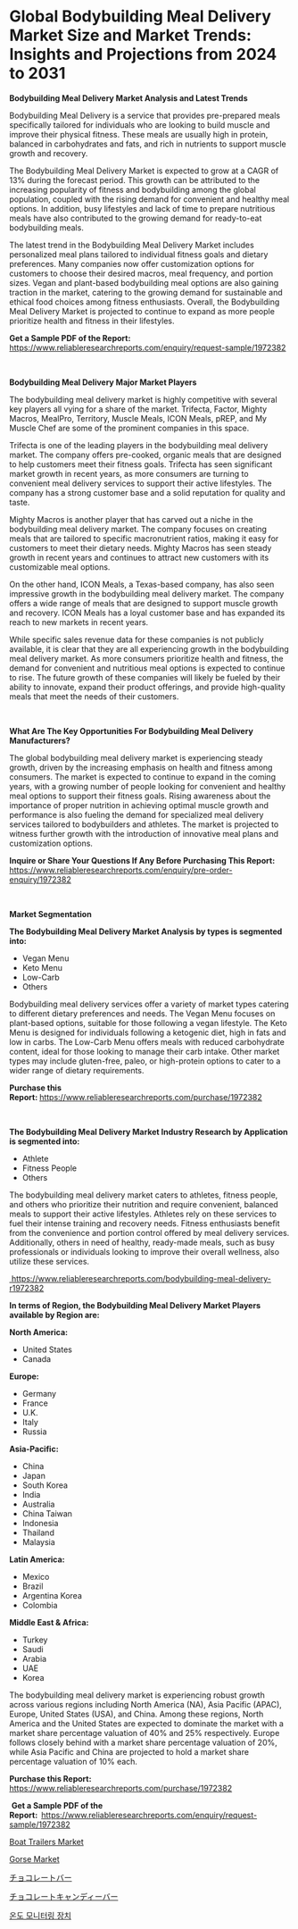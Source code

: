 <p><h1>Global Bodybuilding Meal Delivery Market Size and Market Trends: Insights and Projections from 2024 to 2031</h1></p><p><strong>Bodybuilding Meal Delivery Market Analysis and Latest Trends</strong></p>
<p><p>Bodybuilding Meal Delivery is a service that provides pre-prepared meals specifically tailored for individuals who are looking to build muscle and improve their physical fitness. These meals are usually high in protein, balanced in carbohydrates and fats, and rich in nutrients to support muscle growth and recovery.</p><p>The Bodybuilding Meal Delivery Market is expected to grow at a CAGR of 13% during the forecast period. This growth can be attributed to the increasing popularity of fitness and bodybuilding among the global population, coupled with the rising demand for convenient and healthy meal options. In addition, busy lifestyles and lack of time to prepare nutritious meals have also contributed to the growing demand for ready-to-eat bodybuilding meals.</p><p>The latest trend in the Bodybuilding Meal Delivery Market includes personalized meal plans tailored to individual fitness goals and dietary preferences. Many companies now offer customization options for customers to choose their desired macros, meal frequency, and portion sizes. Vegan and plant-based bodybuilding meal options are also gaining traction in the market, catering to the growing demand for sustainable and ethical food choices among fitness enthusiasts. Overall, the Bodybuilding Meal Delivery Market is projected to continue to expand as more people prioritize health and fitness in their lifestyles.</p></p>
<p><strong>Get a Sample PDF of the Report:&nbsp;</strong> <a href="https://www.reliableresearchreports.com/enquiry/request-sample/1972382">https://www.reliableresearchreports.com/enquiry/request-sample/1972382</a></p>
<p>&nbsp;</p>
<p><strong>Bodybuilding Meal Delivery Major Market Players</strong></p>
<p><p>The bodybuilding meal delivery market is highly competitive with several key players all vying for a share of the market. Trifecta, Factor, Mighty Macros, MealPro, Territory, Muscle Meals, ICON Meals, pREP, and My Muscle Chef are some of the prominent companies in this space.</p><p>Trifecta is one of the leading players in the bodybuilding meal delivery market. The company offers pre-cooked, organic meals that are designed to help customers meet their fitness goals. Trifecta has seen significant market growth in recent years, as more consumers are turning to convenient meal delivery services to support their active lifestyles. The company has a strong customer base and a solid reputation for quality and taste.</p><p>Mighty Macros is another player that has carved out a niche in the bodybuilding meal delivery market. The company focuses on creating meals that are tailored to specific macronutrient ratios, making it easy for customers to meet their dietary needs. Mighty Macros has seen steady growth in recent years and continues to attract new customers with its customizable meal options.</p><p>On the other hand, ICON Meals, a Texas-based company, has also seen impressive growth in the bodybuilding meal delivery market. The company offers a wide range of meals that are designed to support muscle growth and recovery. ICON Meals has a loyal customer base and has expanded its reach to new markets in recent years.</p><p>While specific sales revenue data for these companies is not publicly available, it is clear that they are all experiencing growth in the bodybuilding meal delivery market. As more consumers prioritize health and fitness, the demand for convenient and nutritious meal options is expected to continue to rise. The future growth of these companies will likely be fueled by their ability to innovate, expand their product offerings, and provide high-quality meals that meet the needs of their customers.</p></p>
<p>&nbsp;</p>
<p><strong>What Are The Key Opportunities For Bodybuilding Meal Delivery Manufacturers?</strong></p>
<p><p>The global bodybuilding meal delivery market is experiencing steady growth, driven by the increasing emphasis on health and fitness among consumers. The market is expected to continue to expand in the coming years, with a growing number of people looking for convenient and healthy meal options to support their fitness goals. Rising awareness about the importance of proper nutrition in achieving optimal muscle growth and performance is also fueling the demand for specialized meal delivery services tailored to bodybuilders and athletes. The market is projected to witness further growth with the introduction of innovative meal plans and customization options.</p></p>
<p><strong>Inquire or Share Your Questions If Any Before Purchasing This Report:</strong> <a href="https://www.reliableresearchreports.com/enquiry/pre-order-enquiry/1972382">https://www.reliableresearchreports.com/enquiry/pre-order-enquiry/1972382</a></p>
<p>&nbsp;</p>
<p><strong>Market Segmentation</strong></p>
<p><strong>The Bodybuilding Meal Delivery Market Analysis by types is segmented into:</strong></p>
<p><ul><li>Vegan Menu</li><li>Keto Menu</li><li>Low-Carb</li><li>Others</li></ul></p>
<p><p>Bodybuilding meal delivery services offer a variety of market types catering to different dietary preferences and needs. The Vegan Menu focuses on plant-based options, suitable for those following a vegan lifestyle. The Keto Menu is designed for individuals following a ketogenic diet, high in fats and low in carbs. The Low-Carb Menu offers meals with reduced carbohydrate content, ideal for those looking to manage their carb intake. Other market types may include gluten-free, paleo, or high-protein options to cater to a wider range of dietary requirements.</p></p>
<p><strong>Purchase this Report:&nbsp;</strong><a href="https://www.reliableresearchreports.com/purchase/1972382">https://www.reliableresearchreports.com/purchase/1972382</a></p>
<p>&nbsp;</p>
<p><strong>The Bodybuilding Meal Delivery Market Industry Research by Application is segmented into:</strong></p>
<p><ul><li>Athlete</li><li>Fitness People</li><li>Others</li></ul></p>
<p><p>The bodybuilding meal delivery market caters to athletes, fitness people, and others who prioritize their nutrition and require convenient, balanced meals to support their active lifestyles. Athletes rely on these services to fuel their intense training and recovery needs. Fitness enthusiasts benefit from the convenience and portion control offered by meal delivery services. Additionally, others in need of healthy, ready-made meals, such as busy professionals or individuals looking to improve their overall wellness, also utilize these services.</p></p>
<p><a href="https://www.reliableresearchreports.com/bodybuilding-meal-delivery-r1972382">&nbsp;https://www.reliableresearchreports.com/bodybuilding-meal-delivery-r1972382</a></p>
<p><strong>In terms of Region, the Bodybuilding Meal Delivery Market Players available by Region are:</strong></p>
<p>
    <p> <strong> North America: </strong>
        <ul>
            <li>United States</li>
            <li>Canada</li>
        </ul>
        </p> 
    <p> <strong> Europe: </strong>
        <ul>
            <li>Germany</li>
            <li>France</li>
            <li>U.K.</li>
            <li>Italy</li>
            <li>Russia</li>
        </ul>
        </p> 
    <p> <strong> Asia-Pacific: </strong>
        <ul>
            <li>China</li>
            <li>Japan</li>
            <li>South Korea</li>
            <li>India</li>
            <li>Australia</li>
            <li>China Taiwan</li>
            <li>Indonesia</li>
            <li>Thailand</li>
            <li>Malaysia</li>
        </ul>
        </p> 
    <p> <strong> Latin America: </strong>
        <ul>
            <li>Mexico</li>
            <li>Brazil</li>
            <li>Argentina Korea</li>
            <li>Colombia</li>
        </ul>
        </p> 
    <p> <strong> Middle East & Africa: </strong>
        <ul>
            <li>Turkey</li>
            <li>Saudi</li>
            <li>Arabia</li>
            <li>UAE</li>
            <li>Korea</li>
        </ul>
    </p>
    </p>
<p><p>The bodybuilding meal delivery market is experiencing robust growth across various regions including North America (NA), Asia Pacific (APAC), Europe, United States (USA), and China. Among these regions, North America and the United States are expected to dominate the market with a market share percentage valuation of 40% and 25% respectively. Europe follows closely behind with a market share percentage valuation of 20%, while Asia Pacific and China are projected to hold a market share percentage valuation of 10% each.</p></p>
<p><strong>Purchase this Report: </strong><a href="https://www.reliableresearchreports.com/purchase/1972382">https://www.reliableresearchreports.com/purchase/1972382</a></p>
<p>&nbsp;<strong>Get a Sample PDF of the Report:&nbsp;&nbsp;</strong><a href="https://www.reliableresearchreports.com/enquiry/request-sample/1972382">https://www.reliableresearchreports.com/enquiry/request-sample/1972382</a></p>
<p><strong></strong></p>
<p><p><a href="https://issuu.com/reportprime-2/docs/boat-trailers-market-size-2030.pptx">Boat Trailers Market</a></p><p><a href="https://github.com/GroverBarry/Market-Research-Report-List-4/blob/main/gorse-market.md">Gorse Market</a></p><p><a href="https://github.com/adcxff01450218/Market-Research-Report-List-1/blob/main/729251618450.md">チョコレートバー</a></p><p><a href="https://github.com/ReyesKohler20231/Market-Research-Report-List-1/blob/main/867792718451.md">チョコレートキャンディーバー</a></p><p><a href="https://github.com/Penelolack456456/Market-Research-Report-List-1/blob/main/563066016961.md">온도 모니터링 장치</a></p></p>